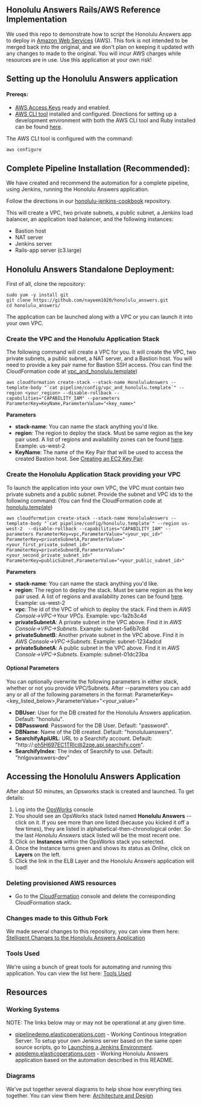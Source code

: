 ## Honolulu Answers Rails/AWS Reference Implementation

We used this repo to demonstrate how to script the Honolulu Answers app to deploy in [Amazon Web Services](https://aws.amazon.com/) (AWS). This fork is not intended to be merged back into the original, and we don't plan on keeping it updated with any changes to made to the original. You will incur AWS charges while resources are in use. Use this application at your own risk!

## Setting up the Honolulu Answers application
#### Prereqs:
* [AWS Access Keys](http://docs.aws.amazon.com/AWSSimpleQueueService/latest/SQSGettingStartedGuide/AWSCredentials.html) ready and enabled.
* [AWS CLI tool](https://aws.amazon.com/cli/) installed and configured. Directions for setting up a development environment with both the AWS CLI tool and Ruby installed can be found [here](https://github.com/nayeem1020/cdsimplified_commons/wiki/Development-Environment-Setup).
 
The AWS CLI tool is configured with the command:

```
aws configure
```

## Complete Pipeline Installation (Recommended):
We have created and recommend the automation for a complete pipeline, using Jenkins, running the Honolulu Answers application.

Follow the directions in our [honolulu-jenkins-cookbook](https://github.com/nayeem1020/honolulu_jenkins_cookbooks) repository.

This will create a VPC, two private subnets, a public subnet, a Jenkins load balancer, an application load balancer, and the following instances:
* Bastion host
* NAT server
* Jenkins server
* Rails-app server (c3.large)

## Honolulu Answers Standalone Deployment:

First of all, clone the repository:

```
sudo yum -y install git
git clone https://github.com/nayeem1020/honolulu_answers.git
cd honolulu_answers/
```

The application can be launched along with a VPC or you can launch it into your own VPC.
### Create the VPC and the Honolulu Application Stack

The following command will create a VPC for you. It will create the VPC, two private subnets, a public subnet, a NAT server, and a Bastion host. You will need to provide a key pair name for Bastion SSH access. (You can find the CloudFormation code at [vpc_and_honolulu.template](https://github.com/nayeem1020/honolulu_answers/blob/master/pipeline/config/vpc_and_honolulu.template))

```
aws cloudformation create-stack --stack-name HonoluluAnswers --template-body "`cat pipeline/config/vpc_and_honolulu.template`" --region <your_region> --disable-rollback --capabilities="CAPABILITY_IAM" --parameters ParameterKey=KeyName,ParameterValue="<key_name>"
```

**Parameters**
* **stack-name**: You can name the stack anything you'd like.
* **region**: The region to deploy the stack. Must be same region as the key pair used. A list of regions and availability zones can be found [here](http://www.cdsimplified.com/cloud/list-all-the-availability-zones/). Example: us-west-2
* **KeyName**: The name of the Key Pair that will be used to access the created Bastion host. See [Creating an EC2 Key Pair](http://docs.aws.amazon.com/AWSCloudFormation/latest/UserGuide/cfn-console-create-keypair.html).  


### Create the Honolulu Application Stack providing your VPC
To launch the application into your own VPC, the VPC must contain two private subnets and a public subnet. Provide the subnet and VPC ids to the following command: (You can find the CloudFormation code at [honolulu.template](https://github.com/nayeem1020/honolulu_answers/blob/master/pipeline/config/honolulu.template))

```
aws cloudformation create-stack --stack-name HonoluluAnswers --template-body "`cat pipeline/config/honolulu.template`" --region us-west-2  --disable-rollback --capabilities="CAPABILITY_IAM" --parameters ParameterKey=vpc,ParameterValue="<your_vpc_id>" ParameterKey=privateSubnetA,ParameterValue="<your_first_private_subnet_id>" ParameterKey=privateSubnetB,ParameterValue="<your_second_private_subnet_id>" ParameterKey=publicSubnet,ParameterValue="<your_public_subnet_id>" 
```

**Parameters**
* **stack-name**: You can name the stack anything you'd like.
* **region**: The region to deploy the stack. Must be same region as the key pair used. A list of regions and availability zones can be found [here](http://www.cdsimplified.com/cloud/list-all-the-availability-zones/). Example: us-west-2
* **vpc**: The id of the VPC of which to deploy the stack. Find them in _AWS Console->VPC->Your VPCs_. Example: vpc-1a2b3c4d
* **privateSubnetA**: A private subnet in the VPC above. Find it in _AWS Console->VPC->Subnets_. Example: subnet-5a6b7c8d
* **privateSubnetB**: Another private subnet in the VPC above. Find it in _AWS Console->VPC->Subnets_. Example: subnet-1234adcd
* **privateSubnetA**: A public subnet in the VPC above. Find it in _AWS Console->VPC->Subnets_. Example: subnet-01dc23ba

#### Optional Parameters
You can optionally overwrite the following parameters in either stack, whether or not you provide VPC/Subnets.
After --parameters you can add any or all of the following parameters in the format:  ParameterKey=<key_listed_below>,ParameterValue="<your_value>"
* **DBUser**: User for the DB created for the Honolulu Answers application. Default: "honolulu".
* **DBPassword**: Password for the DB User. Default: "password".
* **DBName**: Name of the DB created. Default: "honoluluanswers".
* **SearchifyApiURL**: URL to a Searchify account. Default: "http://:oh5H697EC1TRlc@2zqe.api.searchify.com".
* **SearchifyIndex**: The index of Searchify to use. Default: "hnlgovanswers-dev"

## Accessing the Honolulu Answers Application
After about 50 minutes, an Opsworks stack is created and launched. To get details:

1. Log into the [OpsWorks](http://console.aws.amazon.com/opsworks) console
1. You should see an OpsWorks stack listed named **Honolulu Answers** -- click on it. If you see more than one listed (because you kicked it off a few times), they are listed in alphabetical-then-chronological order. So the last *Honolulu Answers* stack listed will be the most recent one.
1. Click on **Instances** within the OpsWorks stack you selected.
1. Once the Instance turns green and shows its status as *Online*, click on **Layers** on the left.
1. Click the link in the ELB Layer and the Honolulu Answers application will load!

### Deleting provisioned AWS resources
* Go to the [CloudFormation](http://console.aws.amazon.com/cloudformation) console and delete the corresponding CloudFormation stack.

### Changes made to this Github Fork

We made several changes to this repository, you can view them here: [Stelligent Changes to the Honolulu Answers Application](https://github.com/nayeem1020/honolulu_answers/wiki/Stelligent-Changes-to-the-Honolulu-Answers-Application)

### Tools Used

We're using a bunch of great tools for automating and running this application. You can view the list here: [Tools Used](https://github.com/nayeem1020/honolulu_answers/wiki/Tools-Used)

## Resources
### Working Systems

NOTE: The links below may or may not be operational at any given time.

* [pipelinedemo.elasticoperations.com](http://pipelinedemo.elasticoperations.com/) - Working Continous Integration Server. To setup your own Jenkins server based on the same open source scripts, go to [Launching a Jenkins Environment](https://github.com/nayeem1020/honolulu_jenkins_cookbooks/wiki/Launching-a-Jenkins-Environment).
* [appdemo.elasticoperations.com](http://appdemo.elasticoperations.com/) - Working Honolulu Answers application based on the automation described in this README.

### Diagrams
We've put together several diagrams to help show how everything ties together. You can view them here: [Architecture and Design](https://github.com/nayeem1020/honolulu_answers/wiki/Architecture-and-Design)

